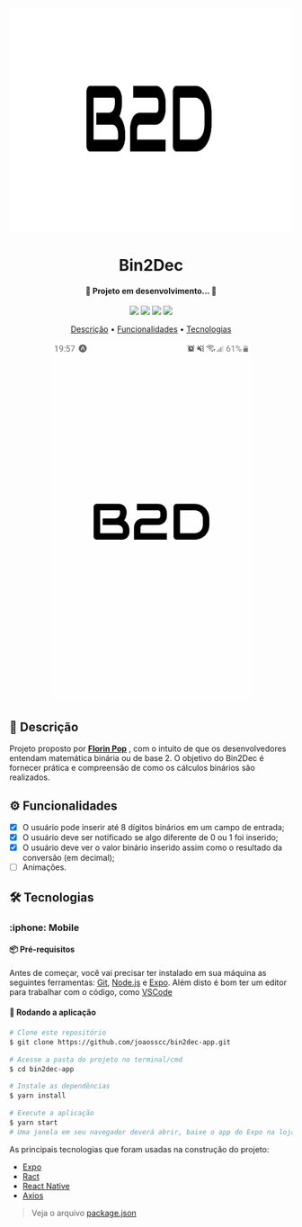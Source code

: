 <p align="center">
  <img src="https://github.com/joaosscc/bin2dec-app/blob/main/img-readme/bin2dec.svg" height="400" width="1280">
</p>

<h1 align="center">Bin2Dec</h1>

<h4 align="center"> 
	🚧  Projeto em desenvolvimento...  🚧
</h4>

<p align="center">
 <img src="https://img.shields.io/github/issues/joaosscc/bin2dec-app?style=for-the-badge"/>
 <img src="https://img.shields.io/github/forks/joaosscc/bin2dec-app?style=for-the-badge"/>
 <img src="https://img.shields.io/github/stars/joaosscc/bin2dec-app?style=for-the-badge"/>
 <img src="https://img.shields.io/github/license/joaosscc/bin2dec-app?style=for-the-badge"/>
</p>

<p align="center">
 <a href="#descricao">Descrição</a> •
 <a href="#funcionalidades">Funcionalidades</a> • 
 <a href="#tecnologias">Tecnologias</a>
</p>

<p align="center">
  <img src="https://github.com/joaosscc/bin2dec-app/blob/main/img-readme/bin2dec.gif">
</p>

<h2 id="descricao">📝 Descrição</h2>

<p>
  Projeto proposto por <strong><a href="https://github.com/florinpop17/app-ideas">Florin Pop</a></strong> , com o intuito de que os desenvolvedores entendam matemática binária ou de base 2. O objetivo do Bin2Dec é fornecer prática e compreensão de como os cálculos binários são realizados.
</p>

<h2 id="funcionalidades">
  <g-emoji class="g-emoji" alias="gear" fallback-src="https://github.githubassets.com/images/icons/emoji/unicode/2699.png">⚙️</g-emoji>
  Funcionalidades
</h2>

- [x] O usuário pode inserir até 8 dígitos binários em um campo de entrada;
- [x] O usuário deve ser notificado se algo diferente de 0 ou 1 foi inserido;
- [x] O usuário deve ver o valor binário inserido assim como o resultado da conversão (em decimal);
- [ ] Animações.

<h2 id="tecnologias">
  <g-emoji class="g-emoji" alias="hammer_and_wrench" fallback-src="https://github.githubassets.com/images/icons/emoji/unicode/1f6e0.png">🛠</g-emoji>
  Tecnologias
</h2>

<h3>:iphone: Mobile</h3>

<h4>📦 Pré-requisitos</h4>

Antes de começar, você vai precisar ter instalado em sua máquina as seguintes ferramentas: [Git](https://git-scm.com), [Node.js](https://nodejs.org/en/) e [Expo](https://docs.expo.io/). Além disto é bom ter um editor para trabalhar com o código, como [VSCode](https://code.visualstudio.com/)

<h4>🎲 Rodando a aplicação</h4>

```bash
# Clone este repositório
$ git clone https://github.com/joaosscc/bin2dec-app.git
```
```bash
# Acesse a pasta do projeto no terminal/cmd
$ cd bin2dec-app
```
```bash
# Instale as dependências
$ yarn install
```
```bash
# Execute a aplicação
$ yarn start
# Uma janela em seu navegador deverá abrir, baixe o app do Expo na loja do seu smartphone e escaneie o QR code no seu navegador.
```
<p>
  As principais tecnologias que foram usadas na construção do projeto:
</p>

- [Expo](https://expo.io/)
- [Ract](https://pt-br.reactjs.org/)
- [React Native](https://reactnative.dev/)
- [Axios](https://github.com/axios/axios)

<blockquote>
  <p>Veja o arquivo <a href="https://github.com/joaosscc/bin2dec-app/blob/main/package.json">package.json</a></p>
</blockquote>

